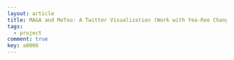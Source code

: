```yaml
---
layout: article
title: MAGA and MeToo: A Twitter Visualization (Work with Yea-Ree Chang and Kai Cui)
tags: 
  - project
comment: true
key: a0006
---
```

